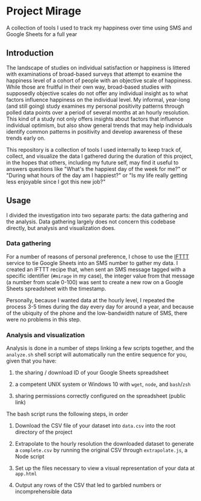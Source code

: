 # Project Mirage
A collection of tools I used to track my happiness over time using SMS and Google Sheets for a full year

## Introduction

The landscape of studies on individual satisfaction or happiness is littered with examinations of broad-based surveys that attempt to examine the happiness level of a cohort of people with an objective scale of happiness. While those are fruitful in their own way, broad-based studies with supposedly objective scales do not offer any individual insight as to what factors influence happiness on the individual level.  My informal, year-long (and still going) study examines my personal positivity patterns through polled data points over a period of several months at an hourly resolution. This kind of a study not only offers insights about factors that influence individual optimism, but also show general trends that may help individuals identify common patterns in positivity and develop awareness of these trends early on.

This repository is a collection of tools I used internally to keep track of, collect, and visualize the data I gathered during the duration of this project, in the hopes that others, including my future self, may find it useful to answers questions like "What's the happiest day of the week for me?" or "During what hours of the day am I happiest?" or "Is my life really getting less enjoyable since I got this new job?"

## Usage

I divided the investigation into two separate parts: the data gathering and the analysis. Data gathering largely does not concern this codebase directly, but analysis and visualization does.

### Data gathering

For a number of reasons of personal preference, I chose to use the [IFTTT](ifttt.com) service to tie Google Sheets into an SMS number to gather my data. I created an IFTTT recipe that, when sent an SMS message tagged with a specific identifier (`#mirage` in my case), the integer value from that message (a number from scale 0-100) was sent to create a new row on a Google Sheets spreadsheet with the timestamp.

Personally, because I wanted data at the hourly level, I repeated the process 3-5 times during the day every day for around a year, and because of the ubiquity of the phone and the low-bandwidth nature of SMS, there were no problems in this step.

### Analysis and visualization

Analysis is done in a number of steps linking a few scripts together, and the `analyze.sh` shell script will automatically run the entire sequence for you, given that you have:

1. the sharing / download ID of your Google Sheets spreadsheet

2. a competent UNIX system or Windows 10 with `wget`, `node`, and `bash`/`zsh`

3. sharing permissions correctly configured on the spreadsheet (public link)

The bash script runs the following steps, in order

1. Download the CSV file of your dataset into `data.csv` into the root directory of the project

2. Extrapolate to the hourly resolution the downloaded dataset to generate a `complete.csv` by running the original CSV through `extrapolate.js`, a Node script

3. Set up the files necessary to view a visual representation of your data at `app.html`

4. Output any rows of the CSV that led to garbled numbers or incomprehensible data

